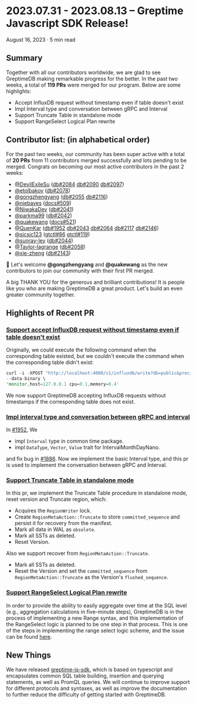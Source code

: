# 2023.07.31 - 2023.08.13 – Greptime Javascript SDK Release!

August 16, 2023 · 5 min read

## Summary
Together with all our contributors worldwide, we are glad to see GreptimeDB making remarkable progress for the better. In the past two weeks, a total of **119 PRs** were merged for our program. Below are some highlights:
- Accept InfluxDB request without timestamp even if table doesn't exist
- Impl Interval type and conversation between gRPC and Interval
- Support Truncate Table in standalone mode
- Support RangeSelect Logical Plan rewrite

## Contributor list: (in alphabetical order)

For the past two weeks, our community has been super active with a total of **20 PRs** from 11 contributors merged successfully and lots pending to be merged. 
Congrats on becoming our most active contributors in the past 2 weeks:

- [@DevilExileSu](https://github.com/DevilExileSu) ([db#2084](https://github.com/GreptimeTeam/greptimedb/pull/2084) [db#2090](https://github.com/GreptimeTeam/greptimedb/pull/2090) [db#2097](https://github.com/GreptimeTeam/greptimedb/pull/2097))
- [@etolbakov](https://github.com/etolbakov) ([db#2078](https://github.com/GreptimeTeam/greptimedb/pull/2078))
- [@gongzhengyang](https://github.com/gongzhengyang) ([db#2055](https://github.com/GreptimeTeam/greptimedb/pull/2055) [db#2116](https://github.com/GreptimeTeam/greptimedb/pull/2116))
- [@niebayes](https://github.com/niebayes) ([docs#509](https://github.com/GreptimeTeam/docs/pull/509))
- [@NiwakaDev](https://github.com/NiwakaDev) ([db#2041](https://github.com/GreptimeTeam/greptimedb/pull/2041))
- [@parkma99](https://github.com/parkma99) ([db#2042](https://github.com/GreptimeTeam/greptimedb/pull/2042))
- [@quakewang](https://github.com/quakewang) ([docs#521](https://github.com/GreptimeTeam/docs/pull/521))
- [@QuenKar](https://github.com/QuenKar) ([db#1952](https://github.com/GreptimeTeam/greptimedb/pull/1952) [db#2043](https://github.com/GreptimeTeam/greptimedb/pull/2043) [db#2064](https://github.com/GreptimeTeam/greptimedb/pull/2064) [db#2117](https://github.com/GreptimeTeam/greptimedb/pull/2117) [db#2146](https://github.com/GreptimeTeam/greptimedb/pull/2146))
- [@sjcsjc123](https://github.com/sjcsjc123) ([gtctl#86](https://github.com/GreptimeTeam/gtctl/pull/86) [gtctl#119](https://github.com/GreptimeTeam/gtctl/pull/119))
- [@sunray-ley](https://github.com/sunray-ley) ([db#2044](https://github.com/GreptimeTeam/greptimedb/pull/2044))
- [@Taylor-lagrange](https://github.com/Taylor-lagrange) ([db#2058](https://github.com/GreptimeTeam/greptimedb/pull/2058))
- [@xie-zheng](https://github.com/xie-zheng) ([db#2143](https://github.com/GreptimeTeam/greptimedb/pull/2143))

👏 Let's welcome **@gongzhengyang** and **@quakewang** as the new contributors to join our community with their first PR merged. 

A big THANK YOU for the generous and brilliant contributions! It is people like you who are making GreptimeDB a great product. Let's build an even greater community together.

## Highlights of Recent PR 
### [Support accept InfluxDB request without timestamp even if table doesn't exist](https://github.com/GreptimeTeam/greptimedb/pull/2041)

Originally, we could execute the following command when the corresponding table existed, but we couldn't execute the command when the corresponding table didn't exist:

```rust
curl -i -XPOST "http://localhost:4000/v1/influxdb/write?db=public&precision=ms" \
--data-binary \
'monitor,host=127.0.0.1 cpu=0.1,memory=0.4'
```

We now support GreptimeDB accepting InfluxDB requests without timestamps if the corresponding table does not exist.

### [Impl interval type and conversation between gRPC and interval](https://github.com/GreptimeTeam/greptimedb/pull/2064)

In [#1952](https://github.com/GreptimeTeam/greptimedb/pull/1952), We

- impl `Interval` type in common time package.
- impl `DataType`, `Vector`, `Value` trait for IntervalMonthDayNano.

and fix bug in [#1886](https://github.com/GreptimeTeam/greptimedb/pull/1886). Now we implement the basic Interval type, and this pr is used to implement the conversation between gRPC and Interval.

### [Support Truncate Table in standalone mode](https://github.com/GreptimeTeam/greptimedb/pull/2090)
In this pr, we implement the Truncate Table procedure in standalone mode, reset version and Truncate region, which: 

- Acquires the `RegionWriter` lock.
- Create `RegionMetaAction::Truncate` to store `committed_sequence` and persist it for recovery from the manifest.
- Mark all data in WAL as `obsolete`.
- Mark all SSTs as deleted.
- Reset Version.

Also we support recover from `RegionMetaAction::Truncate`.

- Mark all SSTs as deleted.
- Reset the Version and set the `committed_sequence` from `RegionMetaAction::Truncate` as the Version's `flushed_sequence`.

### [Support RangeSelect Logical Plan rewrite](https://github.com/GreptimeTeam/greptimedb/pull/2058)

In order to provide the ability to easily aggregate over time at the SQL level (e.g., aggregation calculations in five-minute steps), GreptimeDB is in the process of implementing a new Range syntax, and this implementation of the RangeSelect logic is planned to be one step in that process. This is one of the steps in implementing the range select logic scheme, and the issue can be found [here](https://github.com/GreptimeTeam/greptimedb/issues/1662).

## New Things
We have released [greptime-js-sdk](https://github.com/GreptimeTeam/greptime-js-sdk), which is based on typescript and encapsulates common SQL table building, insertion and querying statements, as well as PromQL queries. We will continue to improve support for different protocols and syntaxes, as well as improve the documentation to further reduce the difficulty of getting started with GreptimeDB.